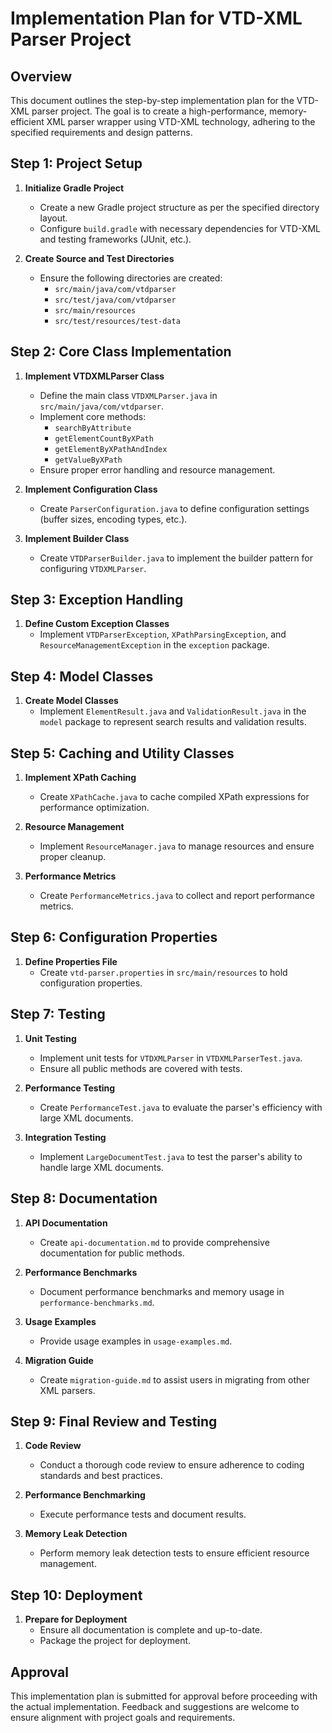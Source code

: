 # Implementation Plan for VTD-XML Parser Project

## Overview
This document outlines the step-by-step implementation plan for the VTD-XML parser project. The goal is to create a high-performance, memory-efficient XML parser wrapper using VTD-XML technology, adhering to the specified requirements and design patterns.

## Step 1: Project Setup
1. **Initialize Gradle Project**
   - Create a new Gradle project structure as per the specified directory layout.
   - Configure `build.gradle` with necessary dependencies for VTD-XML and testing frameworks (JUnit, etc.).

2. **Create Source and Test Directories**
   - Ensure the following directories are created:
     - `src/main/java/com/vtdparser`
     - `src/test/java/com/vtdparser`
     - `src/main/resources`
     - `src/test/resources/test-data`

## Step 2: Core Class Implementation
1. **Implement VTDXMLParser Class**
   - Define the main class `VTDXMLParser.java` in `src/main/java/com/vtdparser`.
   - Implement core methods:
     - `searchByAttribute`
     - `getElementCountByXPath`
     - `getElementByXPathAndIndex`
     - `getValueByXPath`
   - Ensure proper error handling and resource management.

2. **Implement Configuration Class**
   - Create `ParserConfiguration.java` to define configuration settings (buffer sizes, encoding types, etc.).

3. **Implement Builder Class**
   - Create `VTDParserBuilder.java` to implement the builder pattern for configuring `VTDXMLParser`.

## Step 3: Exception Handling
1. **Define Custom Exception Classes**
   - Implement `VTDParserException`, `XPathParsingException`, and `ResourceManagementException` in the `exception` package.

## Step 4: Model Classes
1. **Create Model Classes**
   - Implement `ElementResult.java` and `ValidationResult.java` in the `model` package to represent search results and validation results.

## Step 5: Caching and Utility Classes
1. **Implement XPath Caching**
   - Create `XPathCache.java` to cache compiled XPath expressions for performance optimization.

2. **Resource Management**
   - Implement `ResourceManager.java` to manage resources and ensure proper cleanup.

3. **Performance Metrics**
   - Create `PerformanceMetrics.java` to collect and report performance metrics.

## Step 6: Configuration Properties
1. **Define Properties File**
   - Create `vtd-parser.properties` in `src/main/resources` to hold configuration properties.

## Step 7: Testing
1. **Unit Testing**
   - Implement unit tests for `VTDXMLParser` in `VTDXMLParserTest.java`.
   - Ensure all public methods are covered with tests.

2. **Performance Testing**
   - Create `PerformanceTest.java` to evaluate the parser's efficiency with large XML documents.

3. **Integration Testing**
   - Implement `LargeDocumentTest.java` to test the parser's ability to handle large XML documents.

## Step 8: Documentation
1. **API Documentation**
   - Create `api-documentation.md` to provide comprehensive documentation for public methods.

2. **Performance Benchmarks**
   - Document performance benchmarks and memory usage in `performance-benchmarks.md`.

3. **Usage Examples**
   - Provide usage examples in `usage-examples.md`.

4. **Migration Guide**
   - Create `migration-guide.md` to assist users in migrating from other XML parsers.

## Step 9: Final Review and Testing
1. **Code Review**
   - Conduct a thorough code review to ensure adherence to coding standards and best practices.

2. **Performance Benchmarking**
   - Execute performance tests and document results.

3. **Memory Leak Detection**
   - Perform memory leak detection tests to ensure efficient resource management.

## Step 10: Deployment
1. **Prepare for Deployment**
   - Ensure all documentation is complete and up-to-date.
   - Package the project for deployment.

## Approval
This implementation plan is submitted for approval before proceeding with the actual implementation. Feedback and suggestions are welcome to ensure alignment with project goals and requirements.